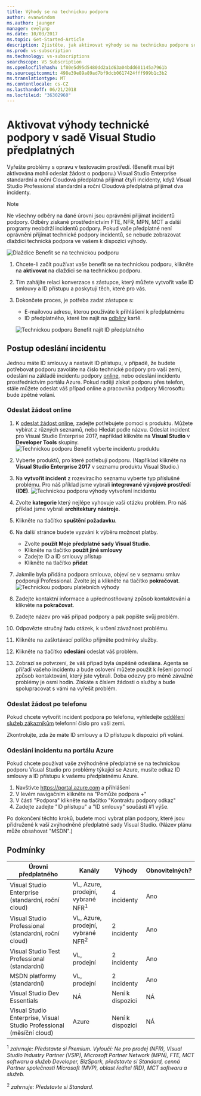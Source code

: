 ```yaml
---
title: Výhody se na technickou podporu
author: evanwindom
ms.author: jaunger
manager: evelynp
ms.date: 10/03/2017
ms.topic: Get-Started-Article
description: Zjistěte, jak aktivovat výhody se na technickou podporu součástí vašeho předplatného sady Visual Studio.
ms.prod: vs-subscription
ms.technology: vs-subscriptions
searchscope: VS Subscription
ms.openlocfilehash: 1f80e5d95d5480dd2a1d63a04bdd601145a7961b
ms.sourcegitcommit: 498e39e89a89ad7bf9dcb0617424fff999b1c3b2
ms.translationtype: MT
ms.contentlocale: cs-CZ
ms.lasthandoff: 06/21/2018
ms.locfileid: "36302960"
---
```

# <a name="activate-the-technical-support-benefit-in-visual-studio-subscriptions"></a>Aktivovat výhody technické podpory v sadě Visual Studio předplatných

Vyřešte problémy s opravu v testovacím prostředí. (Benefit musí být aktivována mohli odeslat žádost o podporu.) Visual Studio Enterprise standardní a roční Cloudová předplatná přijímat čtyři incidenty, když Visual Studio Professional standardní a roční Cloudová předplatná přijímat dva incidenty.

   > [!NOTE]
   > Ne všechny odběry na dané úrovni jsou oprávněni přijímat incidentů podpory. Odběry získané prostřednictvím FTE, NFR, MPN, MCT a další programy neobdrží incidentů podpory. Pokud vaše předplatné není oprávněni přijímat technické podpory incidentů, se nebude zobrazovat dlaždici technická podpora ve vašem k dispozici výhody.

   ![Dlaždice Benefit se na technickou podporu](_img\vs-tech-support\vs-tech-support-tile.png)

1.  Chcete-li začít používat vaše benefit se na technickou podporu, klikněte na **aktivovat** na dlaždici se na technickou podporu.
2.  Tím zahájíte relaci konverzace s zástupce, který můžete vytvořit vaše ID smlouvy a ID přístupu a poskytují těch, které pro vás.
3.  Dokončete proces, je potřeba zadat zástupce s:
    - E-mailovou adresu, kterou používáte k přihlášení k předplatnému
    - ID předplatného, které lze najít na [odběry](https://my.visualstudio.com/subscriptions) kartě.

    ![Technickou podporu Benefit najít ID předplatného](_img\vs-tech-support\vs-tech-support-subID-cropped.png)

## <a name="how-to-submit-an-incident"></a>Postup odeslání incidentu

Jednou máte ID smlouvy a nastavit ID přístupu, v případě, že budete potřebovat podporu zavoláte na číslo technické podpory pro vaši zemi, odeslání na základě incidentu podpory [online](http://support.microsoft.com/oas/), nebo odeslání incidentu prostřednictvím portálu Azure. Pokud raději získat podporu přes telefon, stále můžete odeslat váš případ online a pracovníka podpory Microsoftu bude zpětné volání.

### <a name="submit-an-incident-online"></a>Odeslat žádost online

1.  K [odeslat žádost online](http://support.microsoft.com/oas/), zadejte potřebujete pomoci s produktu. Můžete vybírat z různých seznamů, nebo Hledat podle názvu. Odeslat incident pro Visual Studio Enterprise 2017, například klikněte na **Visual Studio** v **Developer Tools** skupiny.
    ![Technickou podporu Benefit vyberte incidentu produktu](_img\vs-tech-support\vs-tech-support-select-product.png)

2.  Vyberte produktů, pro které potřebují podporu. (Například klikněte na **Visual Studio Enterprise 2017** v seznamu produktu Visual Studio.)
3.  Na **vytvořit incident** z rozevíracího seznamu vyberte typ příslušné problému. Pro náš příklad jsme vybrali **integrované vývojové prostředí (IDE)**.
    ![Technickou podporu výhody vytvoření incidentu](_img\vs-tech-support\vs-tech-support-create-incident.png)

4.  Zvolte **kategorie** který nejlépe vyhovuje vaší otázku problém. Pro náš příklad jsme vybrali **architektury nástroje.**
5.  Klikněte na tlačítko **spuštění požadavku**.
6.  Na další stránce budete vyzváni k výběru možnost platby.
    - Zvolte **použít Moje předplatné sady Visual Studio**.
    - Klikněte na tlačítko **použít jiné smlouvy**
    - Zadejte ID a ID smlouvy přístup
    - Klikněte na tlačítko **přidat**
7.  Jakmile byla přidána podpora smlouva, objeví se v seznamu smluv podporují Professional. Zvolte jej a klikněte na tlačítko **pokračovat**.
     ![Technickou podporu platebních výhody](_img\vs-tech-support\vs-tech-support-payment.png)

8.  Zadejte kontaktní informace a upřednostňovaný způsob kontaktování a klikněte na **pokračovat**.
9.  Zadejte název pro váš případ podpory a pak popište svůj problém.
10. Odpovězte stručný řadu otázek, k určení závažnost problému.
11. Klikněte na zaškrtávací políčko přijměte podmínky služby.
12. Klikněte na tlačítko **odeslání** odeslat váš problém.
13. Zobrazí se potvrzení, že váš případ byla úspěšně odeslána. Agenta se přiřadí vašeho incidentu a bude oslovení můžete použít k řešení pomocí způsob kontaktování, který jste vybrali. Doba odezvy pro méně závažné problémy je osmi hodin. Získáte s číslem žádosti o služby a bude spolupracovat s vámi na vyřešit problém.

### <a name="submit-an-incident-by-phone"></a>Odeslat žádost po telefonu

Pokud chcete vytvořit incident podpora po telefonu, vyhledejte [oddělení služeb zákazníkům](https://support.microsoft.com/help/13948/global-customer-service-phone-numbers) telefonní číslo pro vaši zemi.

Zkontrolujte, zda že máte ID smlouvy a ID přístupu k dispozici při volání.

### <a name="submit-an-incident-within-the-azure-portal"></a>Odeslání incidentu na portálu Azure

Pokud chcete používat vaše zvýhodněné předplatné se na technickou podporu Visual Studio pro problémy týkající se Azure, musíte odkaz ID smlouvy a ID přístupu k vašemu předplatnému Azure.

1.  Navštivte https://portal.azure.com a přihlášení
2.  V levém navigačním klikněte na "Pomůže podpora +"
3.  V části "Podpora" klikněte na tlačítko "Kontraktu podpory odkaz"
4.  Zadejte zadejte "ID přístupu" a "ID smlouvy" součástí #1 výše.

Po dokončení těchto kroků, budete moci vybrat plán podpory, které jsou přidružené k vaší zvýhodněné předplatné sady Visual Studio.  (Název plánu může obsahovat "MSDN".)

## <a name="eligibility"></a>Podmínky

| Úrovni předplatného                                                 |     Kanály                                            | Výhody                                                          | Obnovitelných?    |
|--------------------------------------------------------------------|---------------------------------------------------------|------------------------------------------------------------------|---------------|
| Visual Studio Enterprise (standardní, roční cloud)   | VL, Azure, prodejní, vybrané NFR<sup>1</sup> | 4 incidenty       |  Ano|
| Visual Studio Professional (standardní, roční cloud) | VL, Azure, prodejní, vybrané NFR<sup>2</sup>                                        | 2 incidenty                                                          |Ano         |
| Visual Studio Test Professional (standardní)                         | VL, prodejní                                              | 2 incidenty                                             |  Ano         |
| MSDN platformy (standardní)                                          | VL, prodejní                                              | 2 incidenty                                               | Ano         |
| Visual Studio Dev Essentials | NÁ | Není k dispozici |NÁ|
| Visual Studio Enterprise, Visual Studio Professional (měsíční cloud) | Azure                                       | Není k dispozici                                                           |NÁ|

<sup>1</sup> *zahrnuje: Představte si Premium. Vyloučí: Ne pro prodej (NFR), Visual Studio Industry Partner (VSIP), Microsoft Partner Network (MPN), FTE, MCT softwaru a služeb Developer, BizSpark, představte si Standard, cenná Partner společnosti Microsoft (MVP), oblast ředitel (RD), MCT softwaru a služeb.*

<sup>2</sup> *zahrnuje: Představte si Standard.*